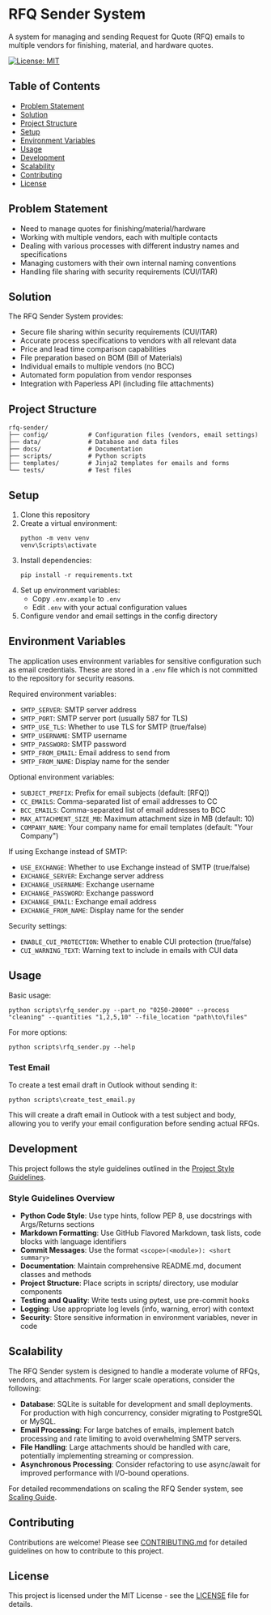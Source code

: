 # RFQ Sender System

A system for managing and sending Request for Quote (RFQ) emails to multiple vendors for finishing, material, and hardware quotes.

[![License: MIT](https://img.shields.io/badge/License-MIT-yellow.svg)](https://opensource.org/licenses/MIT)

## Table of Contents
- [Problem Statement](#problem-statement)
- [Solution](#solution)
- [Project Structure](#project-structure)
- [Setup](#setup)
- [Environment Variables](#environment-variables)
- [Usage](#usage)
- [Development](#development)
- [Scalability](#scalability)
- [Contributing](#contributing)
- [License](#license)

## Problem Statement

- Need to manage quotes for finishing/material/hardware
- Working with multiple vendors, each with multiple contacts
- Dealing with various processes with different industry names and specifications
- Managing customers with their own internal naming conventions
- Handling file sharing with security requirements (CUI/ITAR)

## Solution

The RFQ Sender System provides:

- Secure file sharing within security requirements (CUI/ITAR)
- Accurate process specifications to vendors with all relevant data
- Price and lead time comparison capabilities
- File preparation based on BOM (Bill of Materials)
- Individual emails to multiple vendors (no BCC)
- Automated form population from vendor responses
- Integration with Paperless API (including file attachments)

## Project Structure

```
rfq-sender/
├── config/           # Configuration files (vendors, email settings)
├── data/             # Database and data files
├── docs/             # Documentation
├── scripts/          # Python scripts
├── templates/        # Jinja2 templates for emails and forms
└── tests/            # Test files
```

## Setup

1. Clone this repository
2. Create a virtual environment:
   ```
   python -m venv venv
   venv\Scripts\activate
   ```
3. Install dependencies:
   ```
   pip install -r requirements.txt
   ```
4. Set up environment variables:
   - Copy `.env.example` to `.env`
   - Edit `.env` with your actual configuration values
5. Configure vendor and email settings in the config directory

## Environment Variables

The application uses environment variables for sensitive configuration such as email credentials. These are stored in a `.env` file which is not committed to the repository for security reasons.

Required environment variables:

- `SMTP_SERVER`: SMTP server address
- `SMTP_PORT`: SMTP server port (usually 587 for TLS)
- `SMTP_USE_TLS`: Whether to use TLS for SMTP (true/false)
- `SMTP_USERNAME`: SMTP username
- `SMTP_PASSWORD`: SMTP password
- `SMTP_FROM_EMAIL`: Email address to send from
- `SMTP_FROM_NAME`: Display name for the sender

Optional environment variables:

- `SUBJECT_PREFIX`: Prefix for email subjects (default: [RFQ])
- `CC_EMAILS`: Comma-separated list of email addresses to CC
- `BCC_EMAILS`: Comma-separated list of email addresses to BCC
- `MAX_ATTACHMENT_SIZE_MB`: Maximum attachment size in MB (default: 10)
- `COMPANY_NAME`: Your company name for email templates (default: "Your Company")

If using Exchange instead of SMTP:

- `USE_EXCHANGE`: Whether to use Exchange instead of SMTP (true/false)
- `EXCHANGE_SERVER`: Exchange server address
- `EXCHANGE_USERNAME`: Exchange username
- `EXCHANGE_PASSWORD`: Exchange password
- `EXCHANGE_EMAIL`: Exchange email address
- `EXCHANGE_FROM_NAME`: Display name for the sender

Security settings:

- `ENABLE_CUI_PROTECTION`: Whether to enable CUI protection (true/false)
- `CUI_WARNING_TEXT`: Warning text to include in emails with CUI data

## Usage

Basic usage:

```
python scripts\rfq_sender.py --part_no "0250-20000" --process "cleaning" --quantities "1,2,5,10" --file_location "path\to\files"
```

For more options:

```
python scripts\rfq_sender.py --help
```

### Test Email

To create a test email draft in Outlook without sending it:

```
python scripts\create_test_email.py
```

This will create a draft email in Outlook with a test subject and body, allowing you to verify your email configuration before sending actual RFQs.

## Development

This project follows the style guidelines outlined in the [Project Style Guidelines](.junie/guidelines.md).

### Style Guidelines Overview

- **Python Code Style**: Use type hints, follow PEP 8, use docstrings with Args/Returns sections
- **Markdown Formatting**: Use GitHub Flavored Markdown, task lists, code blocks with language identifiers
- **Commit Messages**: Use the format `<scope>(<module>): <short summary>`
- **Documentation**: Maintain comprehensive README.md, document classes and methods
- **Project Structure**: Place scripts in scripts/ directory, use modular components
- **Testing and Quality**: Write tests using pytest, use pre-commit hooks
- **Logging**: Use appropriate log levels (info, warning, error) with context
- **Security**: Store sensitive information in environment variables, never in code

## Scalability

The RFQ Sender system is designed to handle a moderate volume of RFQs, vendors, and attachments. For larger scale operations, consider the following:

- **Database**: SQLite is suitable for development and small deployments. For production with high concurrency, consider migrating to PostgreSQL or MySQL.
- **Email Processing**: For large batches of emails, implement batch processing and rate limiting to avoid overwhelming SMTP servers.
- **File Handling**: Large attachments should be handled with care, potentially implementing streaming or compression.
- **Asynchronous Processing**: Consider refactoring to use async/await for improved performance with I/O-bound operations.

For detailed recommendations on scaling the RFQ Sender system, see [Scaling Guide](docs/SCALING.md).

## Contributing

Contributions are welcome! Please see [CONTRIBUTING.md](CONTRIBUTING.md) for detailed guidelines on how to contribute to this project.

## License

This project is licensed under the MIT License - see the [LICENSE](LICENSE) file for details.
